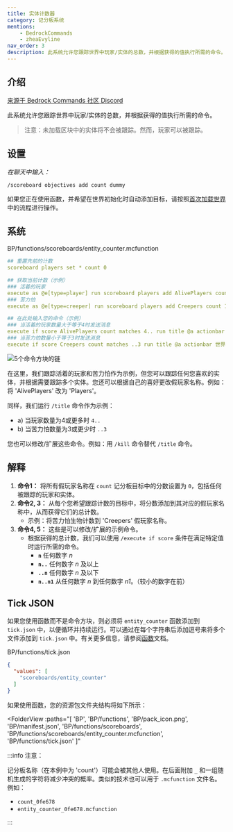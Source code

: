 ```yaml
---
title: 实体计数器
category: 记分板系统
mentions:
    - BedrockCommands
    - zheaEvyline
nav_order: 3
description: 此系统允许您跟踪世界中玩家/实体的总数，并根据获得的值执行所需的命令。
---
```


## 介绍

[来源于 Bedrock Commands 社区 Discord](https://discord.gg/SYstTYx5G5)

此系统允许您跟踪世界中玩家/实体的总数，并根据获得的值执行所需的命令。

> 注意：未加载区块中的实体将不会被跟踪。然而，玩家可以被跟踪。

## 设置

_在聊天中输入：_

`/scoreboard objectives add count dummy`

如果您正在使用函数，并希望在世界初始化时自动添加目标，请按照[首次加载世界](/commands/on-first-world-load)中的流程进行操作。

## 系统

<CodeHeader>BP/functions/scoreboards/entity_counter.mcfunction</CodeHeader>

```yaml
## 重置先前的计数
scoreboard players set * count 0

## 获取当前计数（示例）
### 活着的玩家
execute as @e[type=player] run scoreboard players add AlivePlayers count 1
### 苦力怕
execute as @e[type=creeper] run scoreboard players add Creepers count 1

## 在此处输入您的命令（示例）
### 当活着的玩家数量大于等于4时发送消息
execute if score AlivePlayers count matches 4.. run title @a actionbar 世界中有超过4名玩家。
### 当苦力怕数量小于等于3时发送消息
execute if score Creepers count matches ..3 run title @a actionbar 世界中有少于3只苦力怕。
```

![5个命令方块的链](/assets/images/commands/commandBlockChain/5.png)

在这里，我们跟踪活着的玩家和苦力怕作为示例，但您可以跟踪任何您喜欢的实体，并根据需要跟踪多个实体。您还可以根据自己的喜好更改假玩家名称。例如：将 'AlivePlayers' 改为 'Players'。

同样，我们运行 `/title` 命令作为示例：

-   a) 当玩家数量为4或更多时 `4..`
-   b) 当苦力怕数量为3或更少时 `..3`

您也可以修改/扩展这些命令。例如：用 `/kill` 命令替代 `/title` 命令。

## 解释

1. **命令1：** 将所有假玩家名称在 `count` 记分板目标中的分数设置为 `0`，包括任何被跟踪的玩家和实体。
2. **命令2, 3：** 从每个您希望跟踪计数的目标中，将分数添加到其对应的假玩家名称中，从而获得它们的总计数。
    - 示例：将苦力怕生物计数到 'Creepers' 假玩家名称。
3. **命令4, 5：** 这些是可以修改/扩展的示例命令。
    - 根据获得的总计数，我们可以使用 `/execute if score` 条件在满足特定值时运行所需的命令。
        - **`n`** 任何数字 _n_
        - **`n..`** 任何数字 _n_ 及以上
        - **`..n`** 任何数字 _n_ 及以下
        - **`n..n1`** 从任何数字 _n_ 到任何数字 _n1_。（较小的数字在前）

## Tick JSON

如果您使用函数而不是命令方块，则必须将 `entity_counter` 函数添加到 `tick.json` 中，以便循环并持续运行。可以通过在每个字符串后添加逗号来将多个文件添加到 `tick.json` 中。有关更多信息，请参阅[函数](/commands/mcfunctions#tick-json)文档。

<CodeHeader>BP/functions/tick.json</CodeHeader>
```json
{
  "values": [
    "scoreboards/entity_counter"
  ]
}
```

如果使用函数，您的资源包文件夹结构将如下所示：

<FolderView
	:paths="[
    'BP',
    'BP/functions',
    'BP/pack_icon.png',
    'BP/manifest.json',
    'BP/functions/scoreboards',
    'BP/functions/scoreboards/entity_counter.mcfunction',
    'BP/functions/tick.json'
]"
></FolderView>

:::info 注意：

记分板名称（在本例中为 'count'）可能会被其他人使用。在后面附加 `_` 和一组随机生成的字符将减少冲突的概率。类似的技术也可以用于 `.mcfunction` 文件名。例如：

-   `count_0fe678`
-   `entity_counter_0fe678.mcfunction`

:::